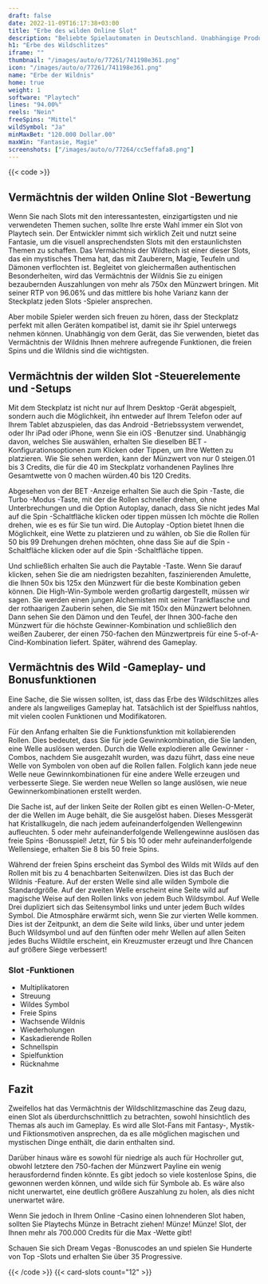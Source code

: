 ```yaml
---
draft: false
date: 2022-11-09T16:17:38+03:00
title: "Erbe des wilden Online Slot"
description: "Beliebte Spielautomaten in Deutschland. Unabhängige Produktbewertungen und exklusive Anmeldeangebote. Jetzt spielen!"
h1: "Erbe des Wildschlitzes"
iframe: ""
thumbnail: "/images/auto/o/77261/741198e361.png"
icon: "/images/auto/o/77261/741198e361.png"
name: "Erbe der Wildnis"
home: true
weight: 1
software: "Playtech"
lines: "94.00%"
reels: "Nein"
freeSpins: "Mittel"
wildSymbol: "Ja"
minMaxBet: "120.000 Dollar.00"
maxWin: "Fantasie, Magie"
screenshots: ["/images/auto/o/77264/cc5effafa8.png"]
---
```


{{< code >}}<h2>Vermächtnis der wilden Online Slot -Bewertung</h2><p>Wenn Sie nach Slots mit den interessantesten, einzigartigsten und nie verwendeten Themen suchen, sollte Ihre erste Wahl immer ein Slot von Playtech sein. Der Entwickler nimmt sich wirklich Zeit und nutzt seine Fantasie, um die visuell ansprechendsten Slots mit den erstaunlichsten Themen zu schaffen. Das Vermächtnis der Wildtech ist einer dieser Slots, das ein mystisches Thema hat, das mit Zauberern, Magie, Teufeln und Dämonen verflochten ist. Begleitet von gleichermaßen authentischen Besonderheiten, wird das Vermächtnis der Wildnis Sie zu einigen bezaubernden Auszahlungen von mehr als 750x den Münzwert bringen. Mit seiner RTP von 96.06% und das mittlere bis hohe Varianz kann der Steckplatz jeden Slots -Spieler ansprechen.</p><p>Aber mobile Spieler werden sich freuen zu hören, dass der Steckplatz perfekt mit allen Geräten kompatibel ist, damit sie ihr Spiel unterwegs nehmen können. Unabhängig von dem Gerät, das Sie verwenden, bietet das Vermächtnis der Wildnis Ihnen mehrere aufregende Funktionen, die freien Spins und die Wildnis sind die wichtigsten.</p><h2>Vermächtnis der wilden Slot -Steuerelemente und -Setups</h2><p>Mit dem Steckplatz ist nicht nur auf Ihrem Desktop -Gerät abgespielt, sondern auch die Möglichkeit, ihn entweder auf Ihrem Telefon oder auf Ihrem Tablet abzuspielen, das das Android -Betriebssystem verwendet, oder Ihr iPad oder iPhone, wenn Sie ein iOS -Benutzer sind. Unabhängig davon, welches Sie auswählen, erhalten Sie dieselben BET -Konfigurationsoptionen zum Klicken oder Tippen, um Ihre Wetten zu platzieren. Wie Sie sehen werden, kann der Münzwert von nur 0 steigen.01 bis 3 Credits, die für die 40 im Steckplatz vorhandenen Paylines Ihre Gesamtwette von 0 machen würden.40 bis 120 Credits.</p><p>Abgesehen von der BET -Anzeige erhalten Sie auch die Spin -Taste, die Turbo -Modus -Taste, mit der die Rollen schneller drehen, ohne Unterbrechungen und die Option Autoplay, danach, dass Sie nicht jedes Mal auf die Spin -Schaltfläche klicken oder tippen müssen Ich möchte die Rollen drehen, wie es es für Sie tun wird. Die Autoplay -Option bietet Ihnen die Möglichkeit, eine Wette zu platzieren und zu wählen, ob Sie die Rollen für 50 bis 99 Drehungen drehen möchten, ohne dass Sie auf die Spin -Schaltfläche klicken oder auf die Spin -Schaltfläche tippen.</p><p>Und schließlich erhalten Sie auch die Paytable -Taste. Wenn Sie darauf klicken, sehen Sie die am niedrigsten bezahlten, faszinierenden Amulette, die Ihnen 50x bis 125x den Münzwert für die beste Kombination geben können. Die High-Win-Symbole werden großartig dargestellt, müssen wir sagen. Sie werden einen jungen Alchemisten mit seiner Trankflasche und der rothaarigen Zauberin sehen, die Sie mit 150x den Münzwert belohnen. Dann sehen Sie den Dämon und den Teufel, der Ihnen 300-fache den Münzwert für die höchste Gewinner-Kombination und schließlich den weißen Zauberer, der einen 750-fachen den Münzwertpreis für eine 5-of-A-Cind-Kombination liefert. Später, während des Gameplay.</p><h2>Vermächtnis des Wild -Gameplay- und Bonusfunktionen</h2><p>Eine Sache, die Sie wissen sollten, ist, dass das Erbe des Wildschlitzes alles andere als langweiliges Gameplay hat. Tatsächlich ist der Spielfluss nahtlos, mit vielen coolen Funktionen und Modifikatoren.</p><p>Für den Anfang erhalten Sie die Funktionsfunktion mit kollabierenden Rollen. Dies bedeutet, dass Sie für jede Gewinnkombination, die Sie landen, eine Welle auslösen werden. Durch die Welle explodieren alle Gewinner -Combos, nachdem Sie ausgezahlt wurden, was dazu führt, dass eine neue Welle von Symbolen von oben auf die Rollen fallen. Folglich kann jede neue Welle neue Gewinnkombinationen für eine andere Welle erzeugen und verbesserte Siege. Sie werden neue Wellen so lange auslösen, wie neue Gewinnerkombinationen erstellt werden.</p><p>Die Sache ist, auf der linken Seite der Rollen gibt es einen Wellen-O-Meter, der die Wellen im Auge behält, die Sie ausgelöst haben. Dieses Messgerät hat Kristallkugeln, die nach jedem aufeinanderfolgenden Wellengewinn aufleuchten. 5 oder mehr aufeinanderfolgende Wellengewinne auslösen das freie Spins -Bonusspiel! Jetzt, für 5 bis 10 oder mehr aufeinanderfolgende Wellensiege, erhalten Sie 8 bis 50 freie Spins.</p><p>Während der freien Spins erscheint das Symbol des Wilds mit Wilds auf den Rollen mit bis zu 4 benachbarten Seitenwilzen. Dies ist das Buch der Wildnis -Feature. Auf der ersten Welle sind alle wilden Symbole die Standardgröße. Auf der zweiten Welle erscheint eine Seite wild auf magische Weise auf den Rollen links von jedem Buch Wildsymbol. Auf Welle Drei dupliziert sich das Seitensymbol links und unter jedem Buch wildes Symbol. Die Atmosphäre erwärmt sich, wenn Sie zur vierten Welle kommen. Dies ist der Zeitpunkt, an dem die Seite wild links, über und unter jedem Buch Wildsymbol und auf den fünften oder mehr Wellen auf allen Seiten jedes Buchs Wildtile erscheint, ein Kreuzmuster erzeugt und Ihre Chancen auf größere Siege verbessert!</p><h3>
Slot -Funktionen</h3><ul>
<li></span>
Multiplikatoren</li>
<li></span>
Streuung</li>
<li></span>
Wildes Symbol</li>
<li></span>
Freie Spins</li>
<li></span>
Wachsende Wildnis</li>
<li></span>
Wiederholungen</li>
<li></span>
Kaskadierende Rollen</li>
<li></span>
Schnellspin</li>
<li></span>
Spielfunktion</li>
<li></span>
Rücknahme</li></ul><h2>Fazit</h2><p>Zweifellos hat das Vermächtnis der Wildschlitzmaschine das Zeug dazu, einen Slot als überdurchschnittlich zu betrachten, sowohl hinsichtlich des Themas als auch im Gameplay. Es wird alle Slot-Fans mit Fantasy-, Mystik- und Fiktionsmotiven ansprechen, da es alle möglichen magischen und mystischen Dinge enthält, die darin enthalten sind.</p><p>Darüber hinaus wäre es sowohl für niedrige als auch für Hochroller gut, obwohl letztere den 750-fachen der Münzwert Payline ein wenig herausfordernd finden könnte. Es gibt jedoch so viele kostenlose Spins, die gewonnen werden können, und wilde sich für Symbole ab. Es wäre also nicht unerwartet, eine deutlich größere Auszahlung zu holen, als dies nicht unerwartet wäre.</p><p>Wenn Sie jedoch in Ihrem Online -Casino einen lohnenderen Slot haben, sollten Sie Playtechs Münze in Betracht ziehen! Münze! Münze! Slot, der Ihnen mehr als 700.000 Credits für die Max -Wette gibt!</p><p>
Schauen Sie sich Dream Vegas -Bonuscodes an und spielen Sie Hunderte von Top -Slots und erhalten Sie über 35 Progressive.</p>{{< /code >}}
 {{< card-slots count="12" >}}